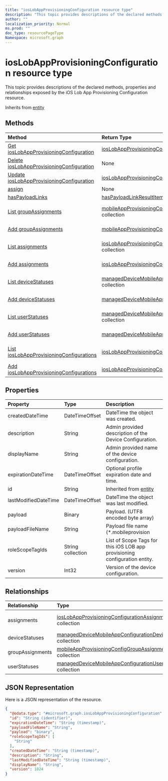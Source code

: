 ```yaml
---
title: "iosLobAppProvisioningConfiguration resource type"
description: "This topic provides descriptions of the declared methods, properties and relationships exposed by the iOS Lob App Provisioning Configuration resource."
author: ""
localization_priority: Normal
ms.prod: ""
doc_type: resourcePageType
Namespace: microsoft.graph
---
```



# iosLobAppProvisioningConfiguration resource type

This topic provides descriptions of the declared methods, properties and relationships exposed by the iOS Lob App Provisioning Configuration resource.


Inherits from [entity](../resources/entity.md)

## Methods
|Method|Return Type|Description|
|:---|:---|:---|
|[Get iosLobAppProvisioningConfiguration](../api/intune-apps-ioslobappprovisioningconfiguration-get.md)|[iosLobAppProvisioningConfiguration](../resources/intune-apps-iosLobAppProvisioningConfiguration.md)|Read properties and relationships of the [iosLobAppProvisioningConfiguration](../resources/ioslobappprovisioningconfiguration.md) object.|
|[Delete iosLobAppProvisioningConfiguration](../api/intune-apps-ioslobappprovisioningconfiguration-delete.md)|None|Deletes a [iosLobAppProvisioningConfiguration](../resources/ioslobappprovisioningconfiguration.md).|
|[Update iosLobAppProvisioningConfiguration](../api/intune-apps-ioslobappprovisioningconfiguration-update.md)|[iosLobAppProvisioningConfiguration](../resources/intune-apps-iosLobAppProvisioningConfiguration.md)|Update the properties of a [iosLobAppProvisioningConfiguration](../resources/ioslobappprovisioningconfiguration.md) object.|
|[assign](../api/intune-apps-ioslobappprovisioningconfiguration-assign.md)|None||
|[hasPayloadLinks](../api/intune-apps-ioslobappprovisioningconfiguration-haspayloadlinks.md)|[hasPayloadLinkResultItem](../resources/hasPayloadLinkResultItem.md) collection||
|[List groupAssignments](../api/intune-apps-ioslobappprovisioningconfiguration-list-groupassignments.md)|[mobileAppProvisioningConfigGroupAssignment](../resources/intune-apps-mobileAppProvisioningConfigGroupAssignment.md) collection|Get the mobileAppProvisioningConfigGroupAssignments from the groupAssignments navigation property.|
|[Add groupAssignments](../api/intune-apps-ioslobappprovisioningconfiguration-post-groupassignments.md)|[mobileAppProvisioningConfigGroupAssignment](../resources/intune-apps-mobileAppProvisioningConfigGroupAssignment.md)|Add groupAssignments by posting to the groupAssignments collection.|
|[List assignments](../api/intune-apps-ioslobappprovisioningconfiguration-list-assignments.md)|[iosLobAppProvisioningConfigurationAssignment](../resources/intune-apps-iosLobAppProvisioningConfigurationAssignment.md) collection|Get the iosLobAppProvisioningConfigurationAssignments from the assignments navigation property.|
|[Add assignments](../api/intune-apps-ioslobappprovisioningconfiguration-post-assignments.md)|[iosLobAppProvisioningConfigurationAssignment](../resources/intune-apps-iosLobAppProvisioningConfigurationAssignment.md)|Add assignments by posting to the assignments collection.|
|[List deviceStatuses](../api/intune-apps-ioslobappprovisioningconfiguration-list-devicestatuses.md)|[managedDeviceMobileAppConfigurationDeviceStatus](../resources/intune-apps-managedDeviceMobileAppConfigurationDeviceStatus.md) collection|Get the managedDeviceMobileAppConfigurationDeviceStatuses from the deviceStatuses navigation property.|
|[Add deviceStatuses](../api/intune-apps-ioslobappprovisioningconfiguration-post-devicestatuses.md)|[managedDeviceMobileAppConfigurationDeviceStatus](../resources/intune-apps-managedDeviceMobileAppConfigurationDeviceStatus.md)|Add deviceStatuses by posting to the deviceStatuses collection.|
|[List userStatuses](../api/intune-apps-ioslobappprovisioningconfiguration-list-userstatuses.md)|[managedDeviceMobileAppConfigurationUserStatus](../resources/intune-apps-managedDeviceMobileAppConfigurationUserStatus.md) collection|Get the managedDeviceMobileAppConfigurationUserStatuses from the userStatuses navigation property.|
|[Add userStatuses](../api/intune-apps-ioslobappprovisioningconfiguration-post-userstatuses.md)|[managedDeviceMobileAppConfigurationUserStatus](../resources/intune-apps-managedDeviceMobileAppConfigurationUserStatus.md)|Add userStatuses by posting to the userStatuses collection.|
|[List iosLobAppProvisioningConfigurations](../api/intune-apps-deviceappmanagement-list-ioslobappprovisioningconfigurations.md)|[iosLobAppProvisioningConfiguration](../resources/intune-apps-iosLobAppProvisioningConfiguration.md) collection|Get the iosLobAppProvisioningConfigurations from the iosLobAppProvisioningConfigurations navigation property.|
|[Add iosLobAppProvisioningConfigurations](../api/intune-apps-deviceappmanagement-post-ioslobappprovisioningconfigurations.md)|[iosLobAppProvisioningConfiguration](../resources/intune-apps-iosLobAppProvisioningConfiguration.md)|Add iosLobAppProvisioningConfigurations by posting to the iosLobAppProvisioningConfigurations collection.|

## Properties
|Property|Type|Description|
|:---|:---|:---|
|createdDateTime|DateTimeOffset|DateTime the object was created.|
|description|String|Admin provided description of the Device Configuration.|
|displayName|String|Admin provided name of the device configuration.|
|expirationDateTime|DateTimeOffset|Optional profile expiration date and time.|
|id|String| Inherited from [entity](../resources/entity.md)|
|lastModifiedDateTime|DateTimeOffset|DateTime the object was last modified.|
|payload|Binary|Payload. (UTF8 encoded byte array)|
|payloadFileName|String|Payload file name (*.mobileprovision | *.xml).|
|roleScopeTagIds|String collection|List of Scope Tags for this iOS LOB app provisioning configuration entity.|
|version|Int32|Version of the device configuration.|

## Relationships
|Relationship|Type|Description|
|:---|:---|:---|
|assignments|[iosLobAppProvisioningConfigurationAssignment](../resources/intune-apps-iosLobAppProvisioningConfigurationAssignment.md) collection|The associated group assignments for IosLobAppProvisioningConfiguration.|
|deviceStatuses|[managedDeviceMobileAppConfigurationDeviceStatus](../resources/intune-apps-managedDeviceMobileAppConfigurationDeviceStatus.md) collection|The list of device installation states for this mobile app configuration.|
|groupAssignments|[mobileAppProvisioningConfigGroupAssignment](../resources/intune-apps-mobileAppProvisioningConfigGroupAssignment.md) collection|The associated group assignments.|
|userStatuses|[managedDeviceMobileAppConfigurationUserStatus](../resources/intune-apps-managedDeviceMobileAppConfigurationUserStatus.md) collection|The list of user installation states for this mobile app configuration.|

## JSON Representation
Here is a JSON representation of the resource.
<!-- {
  "blockType": "resource",
  "keyProperty": "id",
  "@odata.type": "microsoft.graph.iosLobAppProvisioningConfiguration",
  "baseType": "microsoft.graph.entity",
  "openType": false
}
-->
``` json
{
  "@odata.type": "#microsoft.graph.iosLobAppProvisioningConfiguration",
  "id": "String (identifier)",
  "expirationDateTime": "String (timestamp)",
  "payloadFileName": "String",
  "payload": "binary",
  "roleScopeTagIds": [
    "String"
  ],
  "createdDateTime": "String (timestamp)",
  "description": "String",
  "lastModifiedDateTime": "String (timestamp)",
  "displayName": "String",
  "version": 1024
}
```

